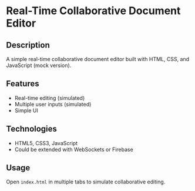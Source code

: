 # Real-Time Collaborative Document Editor

## Description
A simple real-time collaborative document editor built with HTML, CSS, and JavaScript (mock version).

## Features
- Real-time editing (simulated)
- Multiple user inputs (simulated)
- Simple UI

## Technologies
- HTML5, CSS3, JavaScript
- Could be extended with WebSockets or Firebase

## Usage
Open `index.html` in multiple tabs to simulate collaborative editing.

